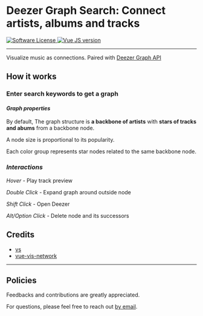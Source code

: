 # Deezer Graph Search: Connect artists, albums and tracks

<a href="LICENSE">
    <img src="https://img.shields.io/badge/license-MIT-brightgreen.svg?" alt="Software License" />
</a>
<a href="Vue">
    <img src="https://img.shields.io/badge/vue-3.2.13-green.svg" alt="Vue JS version" />
</a>

---

Visualize music as connections. Paired with [Deezer Graph API](https://github.com/tdambrin/deezer-graph)


## How it works

<div>
    <h3>Enter search keywords to get a graph</h3>
    <h4><i>Graph properties</i></h3>
    <p>
        By default, The graph structure is <b>a backbone of artists</b>
        <span v-show="this.starTypes"> with <b>stars of tracks and abums</b> from a backbone node.</span>
    </p>
    <p>A node size is proportional to its popularity.</p>
    <p>Each color group represents star nodes related to the same backbone node.</p>
    <h3><i>Interactions</i></h3>
    <p>
        <i v-show="!isMobile">Hover - </i>
        Play track preview
    </p>
    <p><i>Double Click - </i>Expand graph around outside node</p>
    <p><i>Shift Click - </i>Open Deezer</p>
    <p><i>Alt/Option Click - </i>Delete node and its successors</p>
</div>

## Credits

- [vs](https://github.com/anvaka/vs)
- [vue-vis-network](https://github.com/r3code/vue-vis-network)

---

## Policies
Feedbacks and contributions are greatly appreciated.

For questions, please feel free to reach out [by email](mailto:thomas.dambrin@gmail.com?subject=[GitHub]%20Deezer%20Graph%20UI).